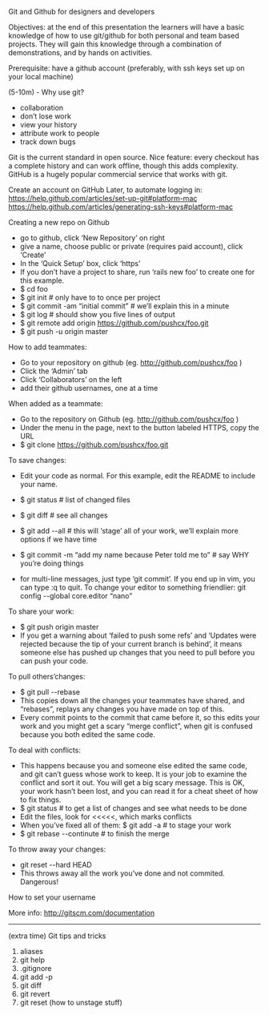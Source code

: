 Git and Github for designers and developers

Objectives: at the end of this presentation the learners will have a basic knowledge of how to use git/github for both personal and team based projects. They will gain this knowledge through a combination of demonstrations, and by hands on activities.

Prerequisite: have a github account (preferably, with ssh keys set up on your local machine)

(5-10m) - Why use git?
  - collaboration
  - don’t lose work
  - view your history
  - attribute work to people
  - track down bugs

Git is the current standard in open source. Nice feature: every checkout has a complete history and can work offline, though this adds complexity. GitHub is a hugely popular commercial service that works with git.

Create an account on GitHub
  Later, to automate logging in:
https://help.github.com/articles/set-up-git#platform-mac
https://help.github.com/articles/generating-ssh-keys#platform-mac

Creating a new repo on Github
  - go to github, click ‘New Repository’ on right
  - give a name, choose public or private (requires paid account), click ‘Create’
  - In the ‘Quick Setup’ box, click ‘https’
  - If you don’t have a project to share, run ‘rails new foo’ to create one for this example.
  - $ cd foo
  - $ git init # only have to to once per project
  - $ git commit -am “initial commit” # we’ll explain this in a minute
  - $ git log # should show you five lines of output
  - $ git remote add origin https://github.com/pushcx/foo.git
  - $ git push -u origin master

How to add teammates:
  - Go to your repository on github (eg. http://github.com/pushcx/foo )
  - Click the ‘Admin’ tab
  - Click ‘Collaborators’ on the left
  - add their github usernames, one at a time

When added as a teammate:
  - Go to the repository on Github (eg. http://github.com/pushcx/foo )
  - Under the menu in the page, next to the button labeled HTTPS, copy the URL
  - $ git clone https://github.com/pushcx/foo.git

To save changes:
  - Edit your code as normal. For this example, edit the README to include your name.
  - $ git status # list of changed files
  - $ git diff # see all changes
  - $ git add --all # this will ‘stage’ all of your work, we’ll explain more options if we have time
  - $ git commit -m “add my name because Peter told me to” # say WHY you’re doing things

  - for multi-line messages, just type ‘git commit’. If you end up in vim, you can type :q<Enter> to quit.  To change your editor to something friendlier: git config --global core.editor “nano”

To share your work:
  - $ git push origin master
  - If you get a warning about ‘failed to push some refs’ and ‘Updates were rejected because the tip of your current branch is behind’, it means someone else has pushed up changes that you need to pull before you can push your code.

To pull others’changes:
  - $ git pull --rebase
  - This copies down all the changes your teammates have shared, and “rebases”, replays any changes you have made on top of this.
  - Every commit points to the commit that came before it, so this edits your work and you might get a scary “merge conflict”, when git is confused because you both edited the same code.

To deal with conflicts:
  - This happens because you and someone else edited the same code, and git can’t guess whose work to keep. It is your job to examine the conflict and sort it out. You will get a big scary message. This is OK, your work hasn’t been lost, and you can read it for a cheat sheet of how to fix things.
  - $ git status # to get a list of changes and see what needs to be done
  - Edit the files, look for <<<<<, which marks conflicts
  - When you’ve fixed all of them: $ git add -a # to stage your work
  - $ git rebase --continute # to finish the merge

To throw away your changes:
  - git reset --hard HEAD
  - This throws away all the work you’ve done and not commited. Dangerous!

How to set your username


More info: http://gitscm.com/documentation


-------


(extra time) Git tips and tricks
  1. aliases
  2. git help
  3. .gitignore
  4. git add -p
  5. git diff
  6. git revert
  7. git reset (how to unstage stuff)
